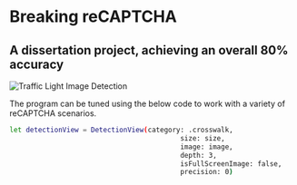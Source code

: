 # Breaking reCAPTCHA

## A dissertation project, achieving an overall 80% accuracy

![Traffic Light Image Detection](https://ibb.co/K0H4YGN)

The program can be tuned using the below code to work with a variety of reCAPTCHA scenarios.

```bash
let detectionView = DetectionView(category: .crosswalk,
                                          size: size,
                                          image: image,
                                          depth: 3,
                                          isFullScreenImage: false,
                                          precision: 0)
```
